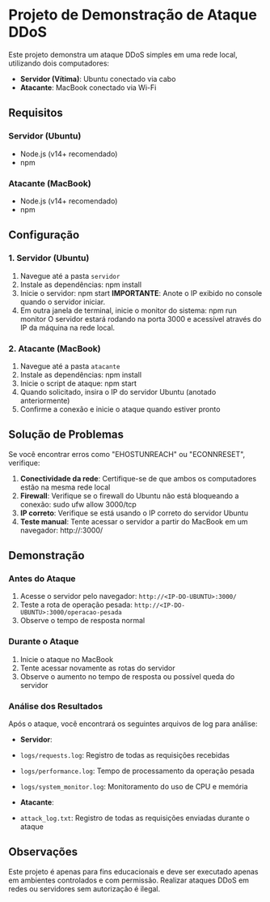 # Projeto de Demonstração de Ataque DDoS
Este projeto demonstra um ataque DDoS simples em uma rede local, utilizando dois computadores:
- **Servidor (Vítima)**: Ubuntu conectado via cabo
- **Atacante**: MacBook conectado via Wi-Fi

## Requisitos

### Servidor (Ubuntu)
- Node.js (v14+ recomendado)
- npm

### Atacante (MacBook)
- Node.js (v14+ recomendado)
- npm

## Configuração

### 1. Servidor (Ubuntu)

1. Navegue até a pasta `servidor`
2. Instale as dependências: npm install
3. Inicie o servidor: npm start
**IMPORTANTE**: Anote o IP exibido no console quando o servidor iniciar.
4. Em outra janela de terminal, inicie o monitor do sistema:
npm run monitor
O servidor estará rodando na porta 3000 e acessível através do IP da máquina na rede local.

### 2. Atacante (MacBook)
1. Navegue até a pasta `atacante`
2. Instale as dependências: npm install
3. Inicie o script de ataque: npm start
4. Quando solicitado, insira o IP do servidor Ubuntu (anotado anteriormente)
5. Confirme a conexão e inicie o ataque quando estiver pronto

## Solução de Problemas
Se você encontrar erros como "EHOSTUNREACH" ou "ECONNRESET", verifique:
1. **Conectividade da rede**: Certifique-se de que ambos os computadores estão na mesma rede local
2. **Firewall**: Verifique se o firewall do Ubuntu não está bloqueando a conexão:
sudo ufw allow 3000/tcp
3. **IP correto**: Verifique se está usando o IP correto do servidor Ubuntu
4. **Teste manual**: Tente acessar o servidor a partir do MacBook em um navegador:
http://<IP-DO-UBUNTU>:3000/

## Demonstração

### Antes do Ataque
1. Acesse o servidor pelo navegador: `http://<IP-DO-UBUNTU>:3000/`
2. Teste a rota de operação pesada: `http://<IP-DO-UBUNTU>:3000/operacao-pesada`
3. Observe o tempo de resposta normal

### Durante o Ataque
1. Inicie o ataque no MacBook
2. Tente acessar novamente as rotas do servidor
3. Observe o aumento no tempo de resposta ou possível queda do servidor

### Análise dos Resultados
Após o ataque, você encontrará os seguintes arquivos de log para análise:

- **Servidor**:
- `logs/requests.log`: Registro de todas as requisições recebidas
- `logs/performance.log`: Tempo de processamento da operação pesada
- `logs/system_monitor.log`: Monitoramento do uso de CPU e memória

- **Atacante**:
- `attack_log.txt`: Registro de todas as requisições enviadas durante o ataque

## Observações
Este projeto é apenas para fins educacionais e deve ser executado apenas em ambientes controlados e com permissão. Realizar ataques DDoS em redes ou servidores sem autorização é ilegal.
